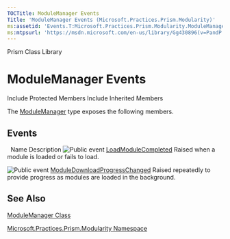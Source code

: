 ```yaml
---
TOCTitle: ModuleManager Events
Title: 'ModuleManager Events (Microsoft.Practices.Prism.Modularity)'
ms:assetid: 'Events.T:Microsoft.Practices.Prism.Modularity.ModuleManager'
ms:mtpsurl: 'https://msdn.microsoft.com/en-us/library/Gg430896(v=PandP.50)'
---
```


Prism Class Library

ModuleManager Events
====================

Include Protected Members
Include Inherited Members

The [ModuleManager](https://msdn.microsoft.com/t:microsoft.practices.prism.modularity.modulemanager) type exposes the following members.

Events
------

<span id="eventTableToggle"></span>
 
Name
Description
![](https://msdn.microsoft.com/en-us/Gg430896.pubevent(en-us,PandP.50).gif "Public event")
[LoadModuleCompleted](https://msdn.microsoft.com/e:microsoft.practices.prism.modularity.modulemanager.loadmodulecompleted)
Raised when a module is loaded or fails to load.

![](https://msdn.microsoft.com/en-us/Gg430896.pubevent(en-us,PandP.50).gif "Public event")
[ModuleDownloadProgressChanged](https://msdn.microsoft.com/e:microsoft.practices.prism.modularity.modulemanager.moduledownloadprogresschanged)
Raised repeatedly to provide progress as modules are loaded in the background.

See Also
--------

<span id="seeAlsoToggle"></span>
[ModuleManager Class](https://msdn.microsoft.com/t:microsoft.practices.prism.modularity.modulemanager)

[Microsoft.Practices.Prism.Modularity Namespace](https://msdn.microsoft.com/n:microsoft.practices.prism.modularity)
